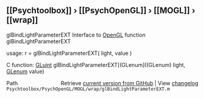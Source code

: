 ## [[Psychtoolbox]] &#8250; [[PsychOpenGL]] &#8250; [[MOGL]] &#8250; [[wrap]]

glBindLightParameterEXT  Interface to [OpenGL](OpenGL) function glBindLightParameterEXT  
  
usage:  r = glBindLightParameterEXT( light, value )  
  
C function:  [GLuint](GLuint) glBindLightParameterEXT[(GLenum]((GLenum) light, [GLenum](GLenum) value)  




<div class="code_header" style="text-align:right;">
  <span style="float:left;">Path&nbsp;&nbsp;</span> <span class="counter">Retrieve <a href=
  "https://raw.github.com/Psychtoolbox-3/Psychtoolbox-3/beta/Psychtoolbox/PsychOpenGL/MOGL/wrap/glBindLightParameterEXT.m">current version from GitHub</a> | View <a href=
  "https://github.com/Psychtoolbox-3/Psychtoolbox-3/commits/beta/Psychtoolbox/PsychOpenGL/MOGL/wrap/glBindLightParameterEXT.m">changelog</a></span>
</div>
<div class="code">
  <code>Psychtoolbox/PsychOpenGL/MOGL/wrap/glBindLightParameterEXT.m</code>
</div>

